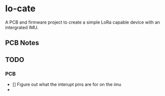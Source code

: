 # lo-cate
A PCB and firmware project to create a simple LoRa capable device with an intergrated IMU. 
## PCB Notes


## TODO 
### PCB
 - [] Figure out what the interupt pins are for on the imu
 - 